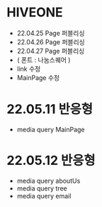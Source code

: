 # HIVEONE
- 22.04.25 Page 퍼블리싱
- 22.04.26 Page 퍼블리싱
- 22.04.27 Page 퍼블리싱
 - ( 폰트 : 나눔스퀘어 )
 - link 수정
 - MainPage 수정


# 22.05.11 반응형
 - media query MainPage

# 22.05.12 반응형
 - media query aboutUs
 - media query tree
 - media query email